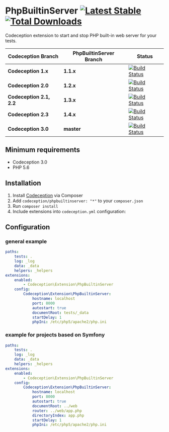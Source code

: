 PhpBuiltinServer [![Latest Stable](https://poser.pugx.org/codeception/phpbuiltinserver/version.png)](https://packagist.org/packages/codeception/phpbuiltinserver) [![Total Downloads](https://poser.pugx.org/codeception/phpbuiltinserver/downloads.png)](https://packagist.org/packages/codeception/phpbuiltinserver)
================

Codeception extension to start and stop PHP built-in web server for your tests.

| Codeception Branch | PhpBuiltinServer Branch | Status |
| ------- | -------- | -------- |
| **Codeception 1.x** | **1.1.x** | [![Build Status](https://secure.travis-ci.org/tiger-seo/PhpBuiltinServer.png?branch=v1.1.x)](http://travis-ci.org/tiger-seo/PhpBuiltinServer) |
| **Codeception 2.0** | **1.2.x** | [![Build Status](https://secure.travis-ci.org/tiger-seo/PhpBuiltinServer.png?branch=v1.2.x)](http://travis-ci.org/tiger-seo/PhpBuiltinServer) |
| **Codeception 2.1, 2.2** | **1.3.x** | [![Build Status](https://secure.travis-ci.org/tiger-seo/PhpBuiltinServer.png?branch=v1.3.x)](http://travis-ci.org/tiger-seo/PhpBuiltinServer) |
| **Codeception 2.3** | **1.4.x** | [![Build Status](https://secure.travis-ci.org/tiger-seo/PhpBuiltinServer.png?branch=v1.4.x)](http://travis-ci.org/tiger-seo/PhpBuiltinServer) |
| **Codeception 3.0** | **master** | [![Build Status](https://secure.travis-ci.org/tiger-seo/PhpBuiltinServer.png?branch=master)](http://travis-ci.org/tiger-seo/PhpBuiltinServer) |

## Minimum requirements

* Codeception 3.0
* PHP 5.6

## Installation

1. Install [Codeception](http://codeception.com) via Composer
2. Add `codeception/phpbuiltinserver: "*"` to your `composer.json`
3. Run `composer install`
4. Include extensions into `codeception.yml` configuration:

## Configuration

### general example

``` yaml
paths:
    tests: .
    log: _log
    data: _data
    helpers: _helpers
extensions:
    enabled:
        - Codeception\Extension\PhpBuiltinServer
    config:
        Codeception\Extension\PhpBuiltinServer:
            hostname: localhost
            port: 8000
            autostart: true
            documentRoot: tests/_data
            startDelay: 1
            phpIni: /etc/php5/apache2/php.ini
```

### example for projects based on Symfony
``` yaml
paths:
    tests: .
    log: _log
    data: _data
    helpers: _helpers
extensions:
    enabled:
        - Codeception\Extension\PhpBuiltinServer
    config:
        Codeception\Extension\PhpBuiltinServer:
            hostname: localhost
            port: 8000
            autostart: true
            documentRoot: ../web
            router: ../web/app.php
            directoryIndex: app.php
            startDelay: 1
            phpIni: /etc/php5/apache2/php.ini
```
